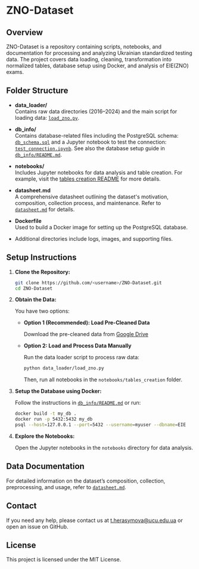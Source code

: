 # ZNO-Dataset

## Overview

ZNO-Dataset is a repository containing scripts, notebooks, and documentation for processing and analyzing Ukrainian standardized testing data. The project covers data loading, cleaning, transformation into normalized tables, database setup using Docker, and analysis of EIE(ZNO) exams.

## Folder Structure

- **data_loader/**  
  Contains raw data directories (2016–2024) and the main script for loading data: [`load_zno.py`](data_loader/load_zno.py).

- **db_info/**  
  Contains database-related files including the PostgreSQL schema: [`db_schema.sql`](db_info/db_schema.sql) and a Jupyter notebook to test the connection: [`test_connection.ipynb`](db_info/test_connection.ipynb). See also the database setup guide in [`db_info/README.md`](db_info/README.md).

- **notebooks/**  
  Includes Jupyter notebooks for data analysis and table creation. For example, visit the [tables creation README](notebooks/tables_creation/README.md) for more details.

- **datasheet.md**  
  A comprehensive datasheet outlining the dataset's motivation, composition, collection process, and maintenance. Refer to [`datasheet.md`](datasheet.md) for details.

- **Dockerfile**  
  Used to build a Docker image for setting up the PostgreSQL database.

- Additional directories include logs, images, and supporting files.

## Setup Instructions

1. **Clone the Repository:**

   ```sh
   git clone https://github.com/<username>/ZNO-Dataset.git
   cd ZNO-Dataset
   ```

2. **Obtain the Data:**

   You have two options:
   
   - **Option 1 (Recommended): Load Pre-Cleaned Data**
     
     Download the pre-cleaned data from [Google Drive](https://drive.google.com/file/d/1J1qyGq3RvBrgVKFOSU4j-IGJskMxvxpo/view?usp=sharing)
     
   - **Option 2: Load and Process Data Manually**
     
     Run the data loader script to process raw data:
     
     ```sh
     python data_loader/load_zno.py
     ```
     
     Then, run all notebooks in the `notebooks/tables_creation` folder.

3. **Setup the Database using Docker:**

   Follow the instructions in [`db_info/README.md`](db_info/README.md) or run:

   ```sh
   docker build -t my_db .
   docker run -p 5432:5432 my_db
   psql --host=127.0.0.1 --port=5432 --username=myuser --dbname=EIE
   ```

4. **Explore the Notebooks:**

   Open the Jupyter notebooks in the `notebooks` directory for data analysis.

## Data Documentation

For detailed information on the dataset’s composition, collection, preprocessing, and usage, refer to [`datasheet.md`](datasheet.md).

## Contact

If you need any help, please contact us at [t.herasymova@ucu.edu.ua](t.herasymova@ucu.edu.ua) or open an issue on GitHub.

## License

This project is licensed under the MIT License.